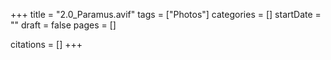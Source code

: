 +++
title = "2.0_Paramus.avif"
tags = ["Photos"]
categories = []
startDate = ""
draft = false
pages = []

citations = []
+++
